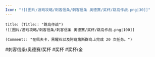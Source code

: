 ```yaml
---
Icon: "![[图片/游戏攻略/刺客信条/刺客信条 奥德赛/奖杯/跳岛作战.png|30]]"
---
```

```ad-common-gold-trophy
title: (Title:: "跳岛作战")
![[图片/游戏攻略/刺客信条/刺客信条 奥德赛/奖杯/跳岛作战.png|100]]

(Comment:: "在佩夫卡，黑曜石以及阿班第斯群岛上完成 20 次任务。")
```

#刺客信条/奥德赛/奖杯 #奖杯 #奖杯/金
